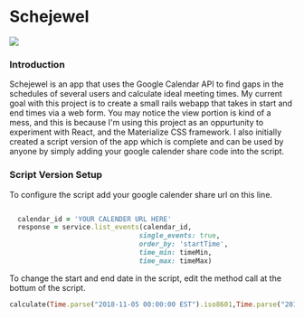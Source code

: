 # Schejewel

<img src="https://i.imgur.com/CJo1L3Y.png">

<h3>Introduction</h3>
Schejewel is an app that uses the Google Calendar API to find gaps in the schedules of several users and calculate ideal meeting times.
My current goal with this project is to create a small rails webapp that takes in start and end times via a web form.
You may notice the view portion is kind of a mess, and this is because I'm using this project as an oppurtunity to experiment with React, and the Materialize CSS framework. 
I also initially created a script version of the app which is complete and can be used by anyone by simply adding your google calender share code into the script.

<h3>Script Version Setup</h3>
To configure the script add your google calender share url on this line.

```ruby

  calendar_id = 'YOUR CALENDER URL HERE'
  response = service.list_events(calendar_id,
                                single_events: true,
                                order_by: 'startTime',
                                time_min: timeMin,
                                time_max: timeMax)
```

To change the start and end date in the script, edit the method call at the bottum of the script.

```ruby
calculate(Time.parse("2018-11-05 00:00:00 EST").iso8601,Time.parse("2018-11-10 00:00:00 EST").iso8601)
```
